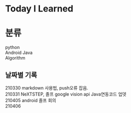 # Today I Learned

# 분류
python <br/>
Android Java <br/>
Algorithm <br/>


## 날짜별 기록
>
210330 markdown 사용법, push오류 잡음. <br/>
210331 NeXTSTEP, 졸프 google vision api Java연동코드 업뎃 <br/>
210405 android 졸프 회의 <br/>
210406 
